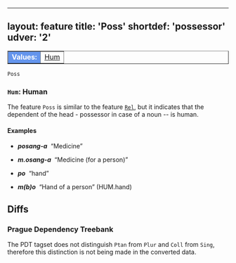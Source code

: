 
---
layout: feature
title: 'Poss'
shortdef: 'possessor'
udver: '2'
---

<table class="typeindex" border="1">
<tr>
  <td style="background-color:cornflowerblue;color:white"><strong>Values:</strong> </td>
  <td><a href="#Hum">Hum</a></td>
  
  

</tr>
</table>

`Poss`  

### <a name="Hum">`Hum`</a>: Human

The feature `Poss` is similar to the feature [`Rel`](https://github.com/UniversalDependencies/docs/blob/pages-source/_tpn/feat/Rel.md), but it indicates that the dependent of the head - possessor in case of a noun -- is human.
#### Examples

* _<b>posang-a</b>&nbsp;_ “Medicine”
* _<b>m.osang-a</b>&nbsp;_ “Medicine (for a person)”

* _<b>po</b>&nbsp;_ “hand”
* _<b>m(b)o</b>&nbsp;_ “Hand of a person” (HUM.hand)


  
</tr>
</table>







## Diffs

### Prague Dependency Treebank

The PDT tagset does not distinguish `Ptan` from `Plur` and `Coll` from `Sing`,
therefore this distinction is not being made in the converted data.
<!-- Interlanguage links updated Pá kvě 14 11:08:39 CEST 2021 -->
